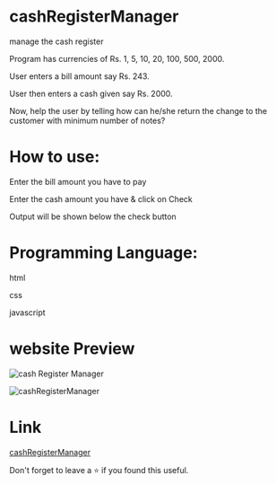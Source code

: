 # cashRegisterManager

manage the cash register

Program has currencies of Rs. 1, 5, 10, 20, 100, 500, 2000.

User enters a bill amount say Rs. 243.

User then enters a cash given say Rs. 2000.

Now, help the user by telling how can he/she return the change to the customer with minimum number of notes?

# How to use:
Enter the bill amount you have to pay 

Enter the cash amount you have & click on Check

Output will be shown below the check button

# Programming Language:
html

css

javascript

# website Preview
![cash Register Manager](https://user-images.githubusercontent.com/50478681/151416566-121fb82c-867a-4b02-b7e5-8ca410080828.gif)

![cashRegisterManager](https://user-images.githubusercontent.com/50478681/174973869-92bb009e-cbab-4b73-8057-d27400288a4e.png)

# Link
[cashRegisterManager](https://digitalcashmanager.netlify.app/)

Don't forget to leave a ⭐ if you found this useful.
